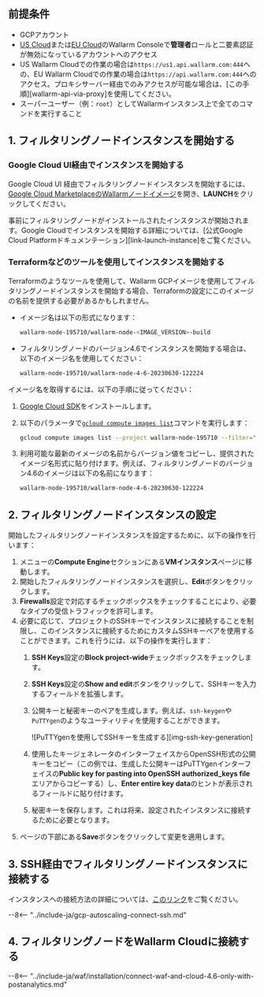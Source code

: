 ## 前提条件

* GCPアカウント
* [US Cloud](https://us1.my.wallarm.com/)または[EU Cloud](https://my.wallarm.com/)のWallarm Consoleで**管理者**ロールと二要素認証が無効になっているアカウントへのアクセス
* US Wallarm Cloudでの作業の場合は`https://us1.api.wallarm.com:444`への、EU Wallarm Cloudでの作業の場合は`https://api.wallarm.com:444`へのアクセス。プロキシサーバー経由でのみアクセスが可能な場合は、[この手順][wallarm-api-via-proxy]を使用してください。
* スーパーユーザー（例：`root`）としてWallarmインスタンス上で全てのコマンドを実行すること

## 1. フィルタリングノードインスタンスを開始する

### Google Cloud UI経由でインスタンスを開始する

Google Cloud UI 経由でフィルタリングノードインスタンスを開始するには、[Google Cloud MarketplaceのWallarmノードイメージ](https://console.cloud.google.com/launcher/details/wallarm-node-195710/wallarm-node)を開き、**LAUNCH**をクリックしてください。

事前にフィルタリングノードがインストールされたインスタンスが開始されます。Google Cloudでインスタンスを開始する詳細については、[公式Google Cloud Platformドキュメンテーション][link-launch-instance]をご覧ください。

### Terraformなどのツールを使用してインスタンスを開始する

Terraformのようなツールを使用して、Wallarm GCPイメージを使用してフィルタリングノードインスタンスを開始する場合、Terraformの設定にこのイメージの名前を提供する必要があるかもしれません。

* イメージ名は以下の形式になります：

    ```bash
    wallarm-node-195710/wallarm-node-<IMAGE_VERSION>-build
    ```
* フィルタリングノードのバージョン4.6でインスタンスを開始する場合は、以下のイメージ名を使用してください：

    ```bash
    wallarm-node-195710/wallarm-node-4-6-20230630-122224
    ```

イメージ名を取得するには、以下の手順に従ってください：

1. [Google Cloud SDK](https://cloud.google.com/sdk/docs/install)をインストールします。
2. 以下のパラメータで[`gcloud compute images list`](https://cloud.google.com/sdk/gcloud/reference/compute/images/list)コマンドを実行します：

    ```bash
    gcloud compute images list --project wallarm-node-195710 --filter="name~'wallarm-node-4-6-*'" --no-standard-images
    ```
3. 利用可能な最新のイメージの名前からバージョン値をコピーし、提供されたイメージ名形式に貼り付けます。例えば、フィルタリングノードのバージョン4.6のイメージは以下の名前になります：

    ```bash
    wallarm-node-195710/wallarm-node-4-6-20230630-122224
    ```

## 2. フィルタリングノードインスタンスの設定

開始したフィルタリングノードインスタンスを設定するために、以下の操作を行います：

1. メニューの**Compute Engine**セクションにある**VMインスタンス**ページに移動します。
2. 開始したフィルタリングノードインスタンスを選択し、**Edit**ボタンをクリックします。
3. **Firewalls**設定で対応するチェックボックスをチェックすることにより、必要なタイプの受信トラフィックを許可します。
4. 必要に応じて、プロジェクトのSSHキーでインスタンスに接続することを制限し、このインスタンスに接続するためにカスタムSSHキーペアを使用することができます。これを行うには、以下の操作を実行します：
   1. **SSH Keys**設定の**Block project-wide**チェックボックスをチェックします。
   2. **SSH Keys**設定の**Show and edit**ボタンをクリックして、SSHキーを入力するフィールドを拡張します。
   3. 公開キーと秘密キーのペアを生成します。例えば、`ssh-keygen`や`PuTTYgen`のようなユーティリティを使用することができます。

        ![PuTTYgenを使用してSSHキーを生成する][img-ssh-key-generation]

   4. 使用したキージェネレータのインターフェイスからOpenSSH形式の公開キーをコピー（この例では、生成した公開キーはPuTTYgenインターフェイスの**Public key for pasting into OpenSSH authorized_keys file**エリアからコピーする）し、**Enter entire key data**のヒントが表示されるフィールドに貼り付けます。
   5. 秘密キーを保存します。これは将来、設定されたインスタンスに接続するために必要となります。
5. ページの下部にある**Save**ボタンをクリックして変更を適用します。

## 3. SSH経由でフィルタリングノードインスタンスに接続する

インスタンスへの接続方法の詳細については、[このリンク](https://cloud.google.com/compute/docs/instances/connecting-to-instance)をご覧ください。

--8<-- "../include-ja/gcp-autoscaling-connect-ssh.md"

## 4. フィルタリングノードをWallarm Cloudに接続する

--8<-- "../include-ja/waf/installation/connect-waf-and-cloud-4.6-only-with-postanalytics.md"
